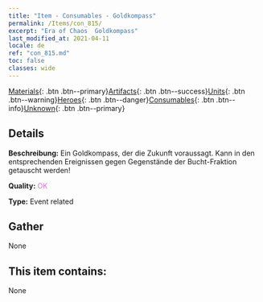 ```yaml
---
title: "Item - Consumables - Goldkompass"
permalink: /Items/con_815/
excerpt: "Era of Chaos  Goldkompass"
last_modified_at: 2021-04-11
locale: de
ref: "con_815.md"
toc: false
classes: wide
---
```

 [Materials](/de/Items/){: .btn .btn--primary}[Artifacts](/de/Items/Artifacts/){: .btn .btn--success}[Units](/de/Items/Units/){: .btn .btn--warning}[Heroes](/de/Items/Heroes/){: .btn .btn--danger}[Consumables](/de/Items/Consumables/){: .btn .btn--info}[Unknown](/de/Items/Unknown/){: .btn .btn--primary}

## Details
 **Beschreibung:** Ein Goldkompass, der die Zukunft voraussagt. Kann in den entsprechenden Ereignissen gegen Gegenstände der Bucht-Fraktion getauscht werden!

 **Quality:** <span style="color: #DA70D6">OK</span>

 **Type:** Event related

## Gather

  None

## This item contains:

  None

